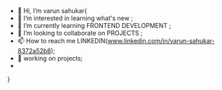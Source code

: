 - 👋 Hi, I’m varun sahukar{
- 👀 I’m interested in learning what's new ;
- 🌱 I’m currently learning FRONTEND DEVELOPMENT ;
- 💞️ I’m looking to collaborate on PROJECTS ;
- 📫 How to reach me LINKEDIN(www.linkedin.com/in/varun-sahukar-8372a52b8);
- 👷 working on projects;
- 
}
